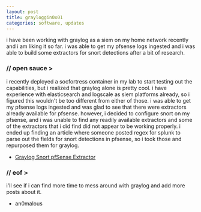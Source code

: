 ```yaml
---
layout: post
title: grayloggin0x01
categories: software, updates
---
```


i have been working with graylog as a siem on my home network recently and i am liking it so far. i was able to get my pfsense logs ingested and i was able to build some extractors for snort detections after a bit of research.

### // open sauce >

i recently deployed a socfortress container in my lab to start testing out the capabilities, but i realized that graylog alone is pretty cool. i have experience with elasticsearch and logscale as siem platforms already, so i figured this wouldn't be too different from either of those. i was able to get my pfsense logs ingested and was glad to see that there were extractors already available for pfsense. however, i decided to configure snort on my pfsense, and i was unable to find any readily available extractors and some of the extractors that i did find did not appear to be working properly. i ended up finding an article where someone posted regex for splunk to parse out the fields for snort detections in pfsense, so i took those and repurposed them for graylog.

- [Graylog Snort pfSense Extractor](https://github.com/jsalinas212/graylog_snort_pfsense_extractor)

### // eof >

i'll see if i can find more time to mess around with graylog and add more posts about it.

- an0malous
